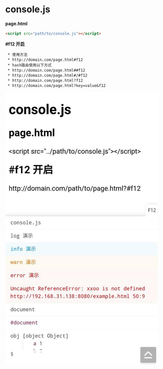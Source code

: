 # console.js

**page.html**
```html
<script src="path/to/console.js"></script>
```

**#f12 开启**
```
 * 使用方法
 * http://domain.com/page.html#f12
 * hash路由使用以下方式
 * http://domain.com/page.html##f12
 * http://domain.com/page.html#/#f12
 * http://domain.com/page.html?f12
 * http://domain.com/page.html?key=value&f12
```

![console](example.480.png)  
